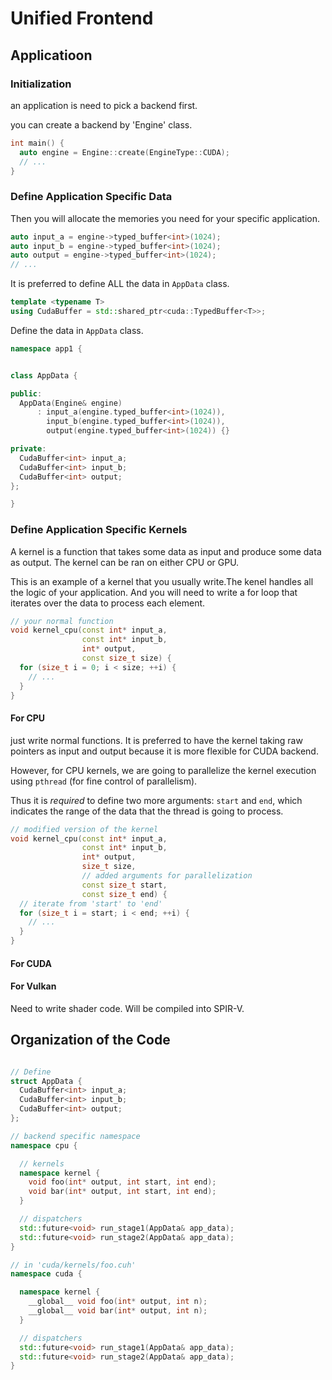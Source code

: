 # Unified Frontend


## Applicatioon

### Initialization

an application is need to pick a backend first.

you can create a backend by 'Engine' class.

```cpp
int main() {
  auto engine = Engine::create(EngineType::CUDA);
  // ...
}
```

### Define Application Specific Data 

Then you will allocate the memories you need for your specific application.

```cpp
auto input_a = engine->typed_buffer<int>(1024);
auto input_b = engine->typed_buffer<int>(1024);
auto output = engine->typed_buffer<int>(1024);
// ...
```

It is preferred to define ALL the data in `AppData` class.


```cpp
template <typename T>
using CudaBuffer = std::shared_ptr<cuda::TypedBuffer<T>>;
```

Define the data in `AppData` class.

```cpp
namespace app1 {


class AppData {

public:
  AppData(Engine& engine)
      : input_a(engine.typed_buffer<int>(1024)),
        input_b(engine.typed_buffer<int>(1024)),
        output(engine.typed_buffer<int>(1024)) {}

private:
  CudaBuffer<int> input_a;
  CudaBuffer<int> input_b;
  CudaBuffer<int> output;
};

}
```

### Define Application Specific Kernels

A kernel is a function that takes some data as input and produce some data as output. The kernel can be ran on either CPU or GPU.

This is an example of a kernel that you usually write.The kenel handles all the logic of your application. And you will need to write a for loop that iterates over the data to process each element.

```cpp
// your normal function 
void kernel_cpu(const int* input_a, 
                const int* input_b, 
                int* output, 
                const size_t size) {
  for (size_t i = 0; i < size; ++i) {
    // ...
  }
}
```

#### For CPU

just write normal functions. It is preferred to have the kernel taking raw pointers as input and output because it is more flexible for CUDA backend. 


However, for CPU kernels, we are going to parallelize the kernel execution using `pthread` (for fine control of parallelism). 

Thus it is *required* to define two more arguments: `start` and `end`, which indicates the range of the data that the thread is going to process.

```cpp
// modified version of the kernel
void kernel_cpu(const int* input_a, 
                const int* input_b, 
                int* output, 
                size_t size,
                // added arguments for parallelization
                const size_t start,
                const size_t end) {
  // iterate from 'start' to 'end'
  for (size_t i = start; i < end; ++i) {
    // ...
  }
}
```

#### For CUDA

#### For Vulkan

Need to write shader code. Will be compiled into SPIR-V.



## Organization of the Code

```cpp

// Define
struct AppData {
  CudaBuffer<int> input_a;
  CudaBuffer<int> input_b;
  CudaBuffer<int> output;
};

// backend specific namespace
namespace cpu {

  // kernels
  namespace kernel {
    void foo(int* output, int start, int end); 
    void bar(int* output, int start, int end);
  }

  // dispatchers
  std::future<void> run_stage1(AppData& app_data);
  std::future<void> run_stage2(AppData& app_data);
}

// in 'cuda/kernels/foo.cuh'
namespace cuda {

  namespace kernel {
    __global__ void foo(int* output, int n); 
    __global__ void bar(int* output, int n);
  }

  // dispatchers
  std::future<void> run_stage1(AppData& app_data);
  std::future<void> run_stage2(AppData& app_data);
}

```
